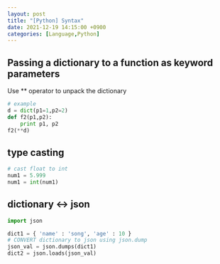 ```yaml
---
layout: post
title: "[Python] Syntax"
date: 2021-12-19 14:15:00 +0900
categories: [Language,Python]
---
```


## Passing a dictionary to a function as keyword parameters
Use ** operator to unpack the dictionary
``` python
# example
d = dict(p1=1,p2=2)
def f2(p1,p2):
    print p1, p2
f2(**d)
```

## type casting
``` python
# cast float to int 
num1 = 5.999
num1 = int(num1)
```

## dictionary <-> json
``` python
import json

dict1 = { 'name' : 'song', 'age' : 10 }
# CONVERT dictionary to json using json.dump
json_val = json.dumps(dict1)
dict2 = json.loads(json_val)
```


